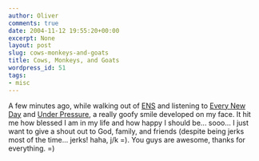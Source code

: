 ```yaml
---
author: Oliver
comments: true
date: 2004-11-12 19:55:20+00:00
excerpt: None
layout: post
slug: cows-monkeys-and-goats
title: Cows, Monkeys, and Goats
wordpress_id: 51
tags:
- misc
---
```


A few minutes ago, while walking out of <a href="http://www.utexas.edu/maps/main/buildings/ens.html">ENS</a> and listening to <a href="http://www.plyrics.com/lyrics/fiveironfrenzy/everynewday.html">Every New Day</a> and <a href="http://www.stlyrics.com/lyrics/grossepointeblank/underpressure.htm">Under Pressure</a>, a really goofy smile developed on my face.  It hit me how blessed I am in my life and how happy I should be... sooo... I just want  to give a shout out to God, family, and friends (despite being jerks most of the time... jerks! haha, j/k =).  You guys are awesome, thanks for everything. =)